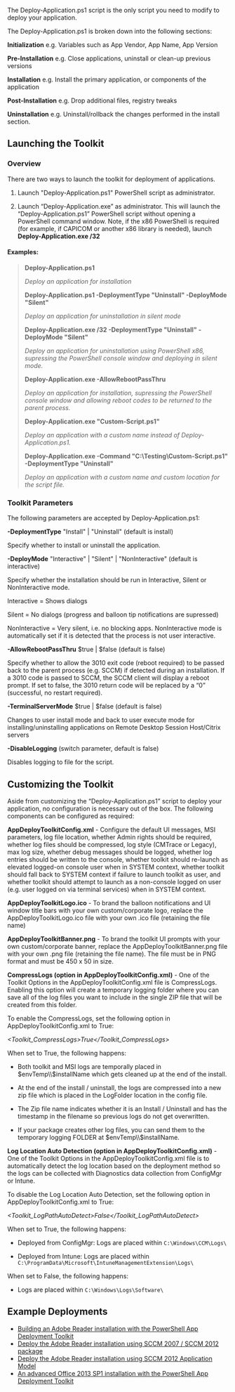 The Deploy-Application.ps1 script is the only script you need to modify to deploy your application.

The Deploy-Application.ps1 is broken down into the following sections:

**Initialization** e.g. Variables such as App Vendor, App Name, App Version

**Pre-Installation** e.g. Close applications, uninstall or clean-up previous versions

**Installation** e.g. Install the primary application, or components of the application

**Post-Installation** e.g. Drop additional files, registry tweaks

**Uninstallation** e.g. Uninstall/rollback the changes performed in the install section.

## Launching the Toolkit

### Overview

There are two ways to launch the toolkit for deployment of applications.

1.  Launch "Deploy-Application.ps1" PowerShell script as administrator.

2.  Launch “Deploy-Application.exe” as administrator. This will launch the “Deploy-Application.ps1” PowerShell script without opening a PowerShell command window. Note, if the x86 PowerShell is required (for example, if CAPICOM or another x86 library is needed), launch **Deploy-Application.exe /32**

#### Examples:

> **Deploy-Application.ps1**
>
> *Deploy an application for installation*
>
> **Deploy-Application.ps1 -DeploymentType "Uninstall" -DeployMode "Silent"**
>
> *Deploy an application for uninstallation in silent mode*
>
> **Deploy-Application.exe /32 -DeploymentType "Uninstall" -DeployMode "Silent"**
>
> *Deploy an application for uninstallation using PowerShell x86, supressing the PowerShell console window and deploying in silent mode.*
>
> **Deploy-Application.exe -AllowRebootPassThru**
>
> *Deploy an application for installation, supressing the PowerShell console window and allowing reboot codes to be returned to the parent process.*
>
> **Deploy-Application.exe "Custom-Script.ps1"**
>
> *Deploy an application with a custom name instead of Deploy-Application.ps1.*
>
> **Deploy-Application.exe -Command "C:\\Testing\\Custom-Script.ps1" -DeploymentType "Uninstall"**
>
> *Deploy an application with a custom name and custom location for the script file.*

### Toolkit Parameters

The following parameters are accepted by Deploy-Application.ps1:

**-DeploymentType** "Install" | "Uninstall" (default is install)

Specify whether to install or uninstall the application.

**-DeployMode** "Interactive" | "Silent" | "NonInteractive" (default is interactive)

Specify whether the installation should be run in Interactive, Silent or NonInteractive mode.

Interactive = Shows dialogs

Silent = No dialogs (progress and balloon tip notifications are supressed)

NonInteractive = Very silent, i.e. no blocking apps. NonInteractive mode is automatically set if it is detected that the process is not user interactive.

**-AllowRebootPassThru** $true | $false (default is false)

Specify whether to allow the 3010 exit code (reboot required) to be passed back to the parent process (e.g. SCCM) if detected during an installation. If a 3010 code is passed to SCCM, the SCCM client will display a reboot prompt. If set to false, the 3010 return code will be replaced by a “0” (successful, no restart required).

**-TerminalServerMode** $true | $false (default is false)

Changes to user install mode and back to user execute mode for installing/uninstalling applications on Remote Desktop Session Host/Citrix servers

**-DisableLogging** (switch parameter, default is false)

Disables logging to file for the script.

## Customizing the Toolkit

Aside from customizing the “Deploy-Application.ps1” script to deploy your application, no configuration is necessary out of the box. The following components can be configured as required:

**AppDeployToolkitConfig.xml** - Configure the default UI messages, MSI parameters, log file location, whether Admin rights should be required, whether log files should be compressed, log style (CMTrace or Legacy), max log size, whether debug messages should be logged, whether log entries should be written to the console, whether toolkit should re-launch as elevated logged-on console user when in SYSTEM context, whether toolkit should fall back to SYSTEM context if failure to launch toolkit as user, and whether toolkit should attempt to launch as a non-console logged on user (e.g. user logged on via terminal services) when in SYSTEM context.

**AppDeployToolkitLogo.ico** - To brand the balloon notifications and UI window title bars with your own custom/corporate logo, replace the AppDeployToolkitLogo.ico file with your own .ico file (retaining the file name)

**AppDeployToolkitBanner.png** - To brand the toolkit UI prompts with your own custom/corporate banner, replace the AppDeployToolkitBanner.png file with your own .png file (retaining the file name). The file must be in PNG format and must be 450 x 50 in size.

**CompressLogs (option in AppDeployToolkitConfig.xml)** - One of the Toolkit Options in the AppDeployToolkitConfig.xml file is CompressLogs. Enabling this option will create a temporary logging folder where you can save all of the log files you want to include in the single ZIP file that will be created from this folder.

To enable the CompressLogs, set the following option in AppDeployToolkitConfig.xml to True:

*<Toolkit_CompressLogs>True</Toolkit_CompressLogs>*

When set to True, the following happens:

  - Both toolkit and MSI logs are temporally placed in $envTemp\\$installName which gets cleaned up at the end of the install.

  - At the end of the install / uninstall, the logs are compressed into a new zip file which is placed in the LogFolder location in the config file.

  - The Zip file name indicates whether it is an Install / Uninstall and has the timestamp in the filename so previous logs do not get overwritten.

  - If your package creates other log files, you can send them to the temporary logging FOLDER at $envTemp\\$installName.

**Log Location Auto Detection (option in AppDeployToolkitConfig.xml)** - One of the Toolkit Options in the AppDeployToolkitConfig.xml file is to automatically detect the log location based on the deployment method so the logs can be collected with Diagnostics data collection from ConfigMgr or Intune.

To disable the Log Location Auto Detection, set the following option in AppDeployToolkitConfig.xml to True:

*<Toolkit_LogPathAutoDetect>False</Toolkit_LogPathAutoDetect>*

When set to True, the following happens:

  - Deployed from ConfigMgr: Logs are placed within `C:\Windows\CCM\Logs\`

  - Deployed from Intune: Logs are placed within `C:\ProgramData\Microsoft\IntuneManagementExtension\Logs\`

When set to False, the following happens:

  - Logs are placed within `C:\Windows\Logs\Software\`

## Example Deployments

- [Building an Adobe Reader installation with the PowerShell App Deployment Toolkit](building-an-adobe-reader-installation-with-the-powershell-app-deployment-toolkit)
- [Deploy the Adobe Reader installation using SCCM 2007 / SCCM 2012 package](deploy-the-adobe-reader-installation-using-sccm-2007-sccm-2012-package)
- [Deploy the Adobe Reader installation using SCCM 2012 Application Model](deploy-the-adobe-reader-installation-using-sccm-2012-application-model)
- [An advanced Office 2013 SP1 installation with the PowerShell App Deployment Toolkit](an-advanced-office-2013-sp1-installation-with-the-powershell-app-deployment-toolkit)

